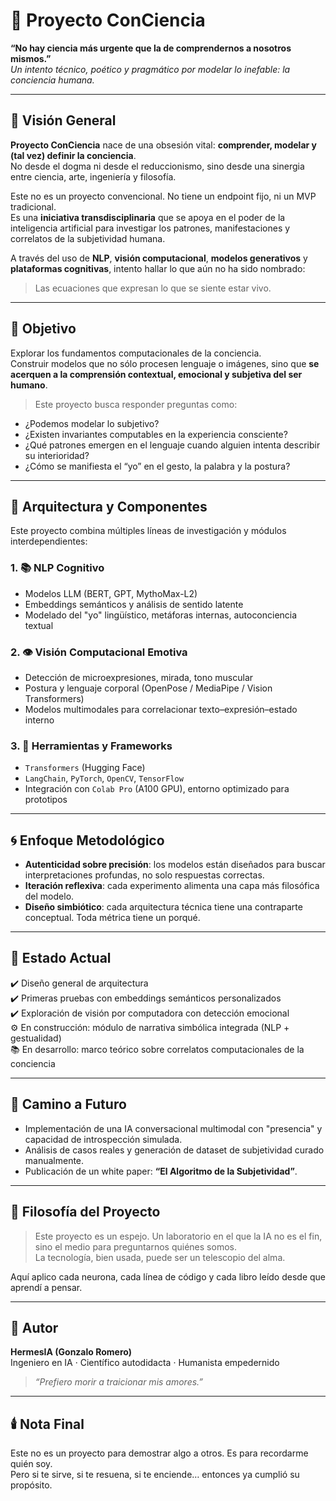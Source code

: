 # 🧠 Proyecto ConCiencia

**“No hay ciencia más urgente que la de comprendernos a nosotros mismos.”**  
_Un intento técnico, poético y pragmático por modelar lo inefable: la conciencia humana._

---

## 🧭 Visión General

**Proyecto ConCiencia** nace de una obsesión vital: **comprender, modelar y (tal vez) definir la conciencia**.  
No desde el dogma ni desde el reduccionismo, sino desde una sinergia entre ciencia, arte, ingeniería y filosofía.

Este no es un proyecto convencional. No tiene un endpoint fijo, ni un MVP tradicional.  
Es una **iniciativa transdisciplinaria** que se apoya en el poder de la inteligencia artificial para investigar los patrones, manifestaciones y correlatos de la subjetividad humana.

A través del uso de **NLP**, **visión computacional**, **modelos generativos** y **plataformas cognitivas**, intento hallar lo que aún no ha sido nombrado:  
> Las ecuaciones que expresan lo que se siente estar vivo.

---

## 🎯 Objetivo

Explorar los fundamentos computacionales de la conciencia.  
Construir modelos que no sólo procesen lenguaje o imágenes, sino que **se acerquen a la comprensión contextual, emocional y subjetiva del ser humano**.

> Este proyecto busca responder preguntas como:
- ¿Podemos modelar lo subjetivo?
- ¿Existen invariantes computables en la experiencia consciente?
- ¿Qué patrones emergen en el lenguaje cuando alguien intenta describir su interioridad?
- ¿Cómo se manifiesta el “yo” en el gesto, la palabra y la postura?

---

## 🧪 Arquitectura y Componentes

Este proyecto combina múltiples líneas de investigación y módulos interdependientes:

### 1. 📚 NLP Cognitivo
- Modelos LLM (BERT, GPT, MythoMax-L2)
- Embeddings semánticos y análisis de sentido latente
- Modelado del "yo" lingüístico, metáforas internas, autoconciencia textual

### 2. 👁️ Visión Computacional Emotiva
- Detección de microexpresiones, mirada, tono muscular
- Postura y lenguaje corporal (OpenPose / MediaPipe / Vision Transformers)
- Modelos multimodales para correlacionar texto–expresión–estado interno

### 3. 🧰 Herramientas y Frameworks
- `Transformers` (Hugging Face)
- `LangChain`, `PyTorch`, `OpenCV`, `TensorFlow`
- Integración con `Colab Pro` (A100 GPU), entorno optimizado para prototipos

---

## 🌀 Enfoque Metodológico

- **Autenticidad sobre precisión**: los modelos están diseñados para buscar interpretaciones profundas, no solo respuestas correctas.
- **Iteración reflexiva**: cada experimento alimenta una capa más filosófica del modelo.
- **Diseño simbiótico**: cada arquitectura técnica tiene una contraparte conceptual. Toda métrica tiene un porqué.

---

## 🔬 Estado Actual

✔️ Diseño general de arquitectura  
✔️ Primeras pruebas con embeddings semánticos personalizados  
✔️ Exploración de visión por computadora con detección emocional  
⚙️ En construcción: módulo de narrativa simbólica integrada (NLP + gestualidad)  
📚 En desarrollo: marco teórico sobre correlatos computacionales de la conciencia  

---

## 🧭 Camino a Futuro

- Implementación de una IA conversacional multimodal con "presencia" y capacidad de introspección simulada.
- Análisis de casos reales y generación de dataset de subjetividad curado manualmente.
- Publicación de un white paper: **“El Algoritmo de la Subjetividad”**.

---

## 📜 Filosofía del Proyecto

> Este proyecto es un espejo. Un laboratorio en el que la IA no es el fin, sino el medio para preguntarnos quiénes somos.  
> La tecnología, bien usada, puede ser un telescopio del alma.

Aquí aplico cada neurona, cada línea de código y cada libro leído desde que aprendí a pensar.

---

## 👤 Autor

**HermesIA (Gonzalo Romero)**  
Ingeniero en IA · Científico autodidacta · Humanista empedernido  
> _“Prefiero morir a traicionar mis amores.”_

---

## 🕯️ Nota Final

Este no es un proyecto para demostrar algo a otros. Es para recordarme quién soy.  
Pero si te sirve, si te resuena, si te enciende… entonces ya cumplió su propósito.

